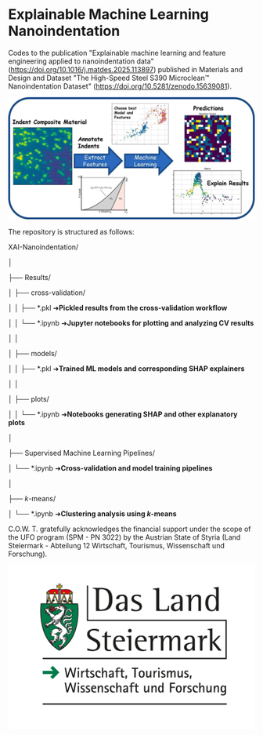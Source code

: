# Explainable Machine Learning Nanoindentation
Codes to the publication "Explainable machine learning and feature engineering applied to nanoindentation data"  (https://doi.org/10.1016/j.matdes.2025.113897)  published in Materials and Design and Dataset "The High-Speed Steel S390 Microclean™ Nanoindentation Dataset" (https://doi.org/10.5281/zenodo.15639081).

![Graphical_Abstract](./Graphical_Abstract.jpg)


The repository is structured as follows:

XAI-Nanoindentation/

│

├── Results/

│   ├── cross-validation/

│   │   ├── *.pkl         ➜**Pickled results from the cross-validation workflow**

│   │   └── *.ipynb       ➜**Jupyter notebooks for plotting and analyzing CV results**

│   │ 

│   ├── models/

│   │   ├── *.pkl         ➜**Trained ML models and corresponding SHAP explainers**

│   │

│   ├── plots/

│   │   └── *.ipynb       ➜**Notebooks generating SHAP and other explanatory plots**

│

├── Supervised Machine Learning Pipelines/

│   └── *.ipynb           ➜**Cross-validation and model training pipelines**

│

├── *k*-means/

│    └── *.ipynb          ➜**Clustering analysis using *k*-means**

C.O.W. T. gratefully acknowledges the financial support under the scope of the UFO program (SPM - PN 3022) by the Austrian State of Styria (Land Steiermark - Abteilung 12 Wirtschaft, Tourismus, Wissenschaft und Forschung). 

![Graphical_Abstract](./Logo.jpg)
    













